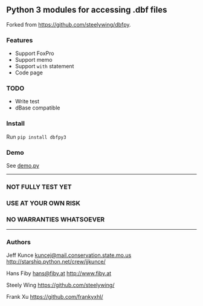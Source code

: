 Python 3 modules for accessing .dbf files
------------------------------------------

Forked from https://github.com/steelywing/dbfpy.

### Features

* Support FoxPro
* Support memo
* Support `with` statement 
* Code page

### TODO

* Write test
* dBase compatible

### Install

Run `pip install dbfpy3`

### Demo

See [demo.py](https://github.com/frankyxhl/dbfpy/blob/master/examples/demo.py)

---

### NOT FULLY TEST YET

### USE AT YOUR OWN RISK

### NO WARRANTIES WHATSOEVER

---
### Authors

Jeff Kunce <kuncej@mail.conservation.state.mo.us> http://starship.python.net/crew/jjkunce/

Hans Fiby <hans@fiby.at> http://www.fiby.at

Steely Wing https://github.com/steelywing/

Frank Xu https://github.com/frankyxhl/
